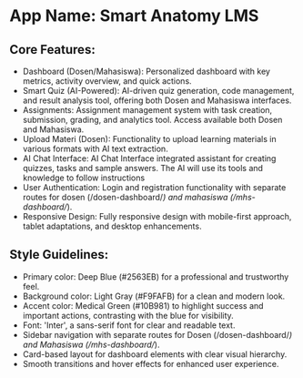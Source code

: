 # **App Name**: Smart Anatomy LMS

## Core Features:

- Dashboard (Dosen/Mahasiswa): Personalized dashboard with key metrics, activity overview, and quick actions.
- Smart Quiz (AI-Powered): AI-driven quiz generation, code management, and result analysis tool, offering both Dosen and Mahasiswa interfaces.
- Assignments: Assignment management system with task creation, submission, grading, and analytics tool. Access available both Dosen and Mahasiswa.
- Upload Materi (Dosen): Functionality to upload learning materials in various formats with AI text extraction.
- AI Chat Interface: AI Chat Interface integrated assistant for creating quizzes, tasks and sample answers. The AI will use its tools and knowledge to follow instructions
- User Authentication: Login and registration functionality with separate routes for dosen (/dosen-dashboard/*) and mahasiswa (/mhs-dashboard/*).
- Responsive Design: Fully responsive design with mobile-first approach, tablet adaptations, and desktop enhancements.

## Style Guidelines:

- Primary color: Deep Blue (#2563EB) for a professional and trustworthy feel.
- Background color: Light Gray (#F9FAFB) for a clean and modern look.
- Accent color: Medical Green (#10B981) to highlight success and important actions, contrasting with the blue for visibility.
- Font: 'Inter', a sans-serif font for clear and readable text.
- Sidebar navigation with separate routes for Dosen (/dosen-dashboard/*) and Mahasiswa (/mhs-dashboard/*).
- Card-based layout for dashboard elements with clear visual hierarchy.
- Smooth transitions and hover effects for enhanced user experience.